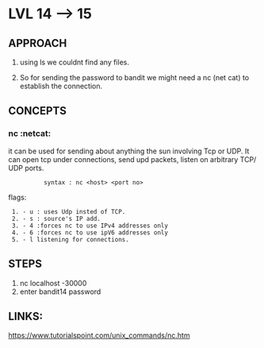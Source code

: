 # LVL 14 --> 15
## APPROACH
1. using ls we couldnt find any files. 
   
2. So for sending the password to bandit we might need a nc (net cat) to establish the connection.






## CONCEPTS
 
### nc :netcat:
it can be used for sending about anything the sun involving Tcp or UDP. It can open tcp under connections, send upd packets, listen on arbitrary TCP/ UDP ports. 

              syntax : nc <host> <port no>

flags:

     1. - u : uses Udp insted of TCP. 
     2. - s : source's IP add.
     3. - 4 :forces nc to use IPv4 addresses only  
     4. - 6 :forces nc to use ipV6 addresses only
     5. - l listening for connections.


 ## STEPS

1. nc localhost -30000
2. enter bandit14 password 

    
 ## LINKS:

https://www.tutorialspoint.com/unix_commands/nc.htm
